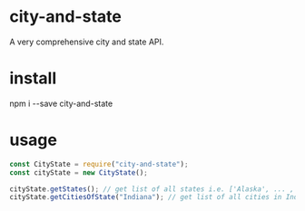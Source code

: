 # city-and-state

A very comprehensive city and state API.

# install

npm i --save city-and-state

# usage

```js
const CityState = require("city-and-state");
const cityState = new CityState();

cityState.getStates(); // get list of all states i.e. ['Alaska', ... ,'Wyoming']
cityState.getCitiesOfState("Indiana"); // get list of all cities in Indiana
```
